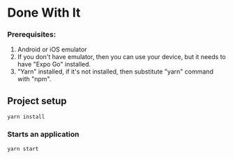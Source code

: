 # Done With It

### Prerequisites:

1. Android or iOS emulator
2. If you don't have emulator, then you can use your device, but it needs to have "Expo Go" installed.
3. "Yarn" installed, if it's not installed, then substitute "yarn" command with "npm".

## Project setup

```
yarn install
```

### Starts an application

```
yarn start
```
